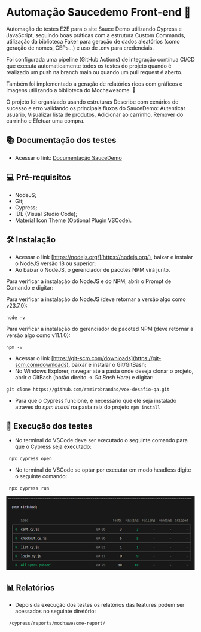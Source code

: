# Automação Saucedemo Front-end 🤖

Automação de testes E2E para o site Sauce Demo utilizando Cypress e JavaScript, seguindo boas práticas com a estrutura Custom Commands, utilização da biblioteca Faker para geração de dados aleatórios (como geração de nomes, CEPs...) e uso de .env para credenciais.

Foi configurada uma pipeline (GitHub Actions) de integração contínua CI/CD que executa automaticamente todos os testes do projeto quando é realizado um push na branch main ou quando um pull request é aberto.

Também foi implementado a geração de relatórios ricos com gráficos e imagens utilizando a biblioteca do Mochawesome. 🚀

O projeto foi organizado usando estruturas Describe com cenários de sucesso e erro validando os principais fluxos do SauceDemo: Autenticar usuário, Visualizar lista de produtos, Adicionar ao carrinho, Remover do carrinho e Efetuar uma compra.

## 📚 Documentação dos testes

- Acessar o link: [Documentação SauceDemo](https://github.com/ramirobrandao/saucedemo-e2e-qa/blob/main/cypress/docs/Documenta%C3%A7%C3%A3o%20SwagLabs.pdf)

## 💻 Pré-requisitos

- NodeJS;
- Git;
- Cypress;
- IDE (Visual Studio Code);
- Material Icon Theme (Optional Plugin VSCode).

## 🛠️ Instalação
- Acessar o link [https://nodejs.org/](https://nodejs.org/), baixar e instalar o NodeJS versão 18 ou superior;
- Ao baixar o NodeJS, o gerenciador de pacotes NPM virá junto. 

Para verificar a instalação do NodeJS e do NPM, abrir o Prompt de Comando e digitar:

Para verificar a instalação do NodeJS (deve retornar a versão algo como v23.7.0):

``node -v `` 

Para verificar a instalação do gerenciador de pacoted NPM (deve retornar a versão algo como v11.1.0):

``npm -v ``
- Acessar o link [https://git-scm.com/downloads](https://git-scm.com/downloads), baixar e instalar o Git/GitBash;
 - No Windows Explorer, navegar até a pasta onde deseja clonar o projeto, abrir o GitBash (botão direito -> *Git Bash Here*) e digitar:

``git clone https://github.com/ramirobrandao/vox-desafio-qa.git ``
 - Para que o Cypress funcione, é necessário que ele seja instalado atraves do *npm install* na pasta raiz do projeto
``npm install``

## 🚀 Execução dos testes

- No terminal do VSCode deve ser executado o seguinte comando para que o Cypress seja executado:

`` npx cypress open``

- No terminal do VSCode se optar por executar em modo headless digite o seguinte comando: 

`` npx cypress run``

![alt text](https://github.com/ramirobrandao/saucedemo-e2e-qa/blob/main/cypress/docs/image.png)

## 📊 Relatórios 

- Depois da execução dos testes os relatórios das features podem ser acessados no seguinte diretório:

`` /cypress/reports/mochawesome-report/``